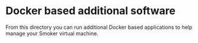 # Docker based additional software

From this directory you can run additional Docker based applications to help
manage your Smoker virtual machine.
